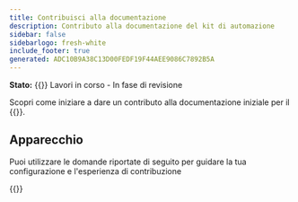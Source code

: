 ```yaml
---
title: Contribuisci alla documentazione
description: Contributo alla documentazione del kit di automazione
sidebar: false
sidebarlogo: fresh-white
include_footer: true
generated: ADC10B9A38C13D00FEDF19F44AEE9086C7892B5A
---
```


**Stato:** {{<externalImage src="https://github.githubassets.com/images/icons/emoji/unicode/1f6a7.png" size="16x16" text="Construction Icon">}} Lavori in corso - In fase di revisione

Scopri come iniziare a dare un contributo alla documentazione iniziale per il {{<product-name>}}.

## Apparecchio

Puoi utilizzare le domande riportate di seguito per guidare la tua configurazione e l'esperienza di contribuzione

{{<questions name="contribution/documentation.json" completed="Thank you for completing setup questions" showNavigationButtons=false >}}
